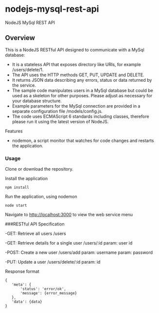 # nodejs-mysql-rest-api
NodeJS MySql REST API

## Overview

This is a NodeJS RESTful API designed to communicate with a MySql database:

 * It is a stateless API that exposes directory like URIs, for example /users/delete/1.
 * The API uses the HTTP methods GET, PUT, UPDATE and DELETE.
 * It returns JSON data describing any errors, status or data returned by the service.
 * The sample code manipulates users in a MySql database but could be used as a skeleton for other purposes. Please adjust as necessary for your database structure.
 * Example parameters for the MySql connection are provided in a separate configuration file /models/config.js.
 * The code uses ECMAScript 6 standards including classes, therefore please run it using the latest version of NodeJS.

Features
 * nodemon, a script monitor that watches for code changes and restarts the application.

### Usage

Clone or download the repository.

Install the application

 ```
 npm install
 ```

Run the application, using nodemon

 ```
 node start
 ```

Navigate to [http://localhost:3000](http://localhost:3000) to view the web service menu

###RESTful API Specification

-GET: Retrieve all users
/users

-GET: Retrieve details for a single user
/users/:id
param: user id

-POST: Create a new user
/users/add
param: username
param: password

-PUT: Update a user
/users/delete/:id
param: id

Response format

 ```
{
    'meta': {
        'status': 'error/ok',
        'message': {error_message}
    },
    'data': {data}
}
 ```
